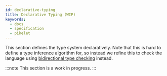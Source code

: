```yaml
---
id: declarative-typing
title: Declarative Typing (WIP)
keywords:
  - docs
  - specification
  - pikelet
---
```


This section defines the type system declaratively.
Note that this is hard to define a type inference algorithm for,
so instead we refine this to check the language using [bidirectional type checking](./bidirectional-typing) instead.

:::note
This section is a work in progress.
:::
